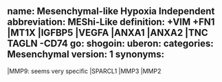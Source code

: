 name: Mesenchymal-like Hypoxia Independent
abbreviation: MEShi-Like
definition: +VIM +FN1 |MT1X |IGFBP5 |VEGFA |ANXA1 |ANXA2 |TNC TAGLN -CD74
go: 
shogoin: 
uberon: 
categories: Mesenchymal
version: 1 
synonyms:
---

|MMP9: seems very specific
|SPARCL1 |MMP3 |MMP2 